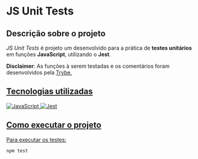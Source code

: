 <h1>JS Unit Tests</h1>

<h2>Descrição sobre o projeto</h2>

<i>JS Unit Tests</i> é projeto um desenvolvido para a prática de <b>testes unitários</b> em funções <b>JavaScript</b>, utilizando o <b>Jest</b>.

<b>Disclaimer</b>: As funções à serem testadas e os comentários foram desenvolvidos pela <a href="https://github.com/betrybe">Trybe</b>.

<h2>Tecnologias utilizadas</h2>

<img alt="JavaScript" src="https://img.shields.io/badge/JavaScript-323330?style=for-the-badge&logo=javascript&logoColor=F7DF1E" />
<img alt="Jest" src="https://img.shields.io/badge/Jest-C21325?style=for-the-badge&logo=jest&logoColor=white" />

<h2>Como executar o projeto</h2>

Para executar os testes:
```bash
npm test
```

